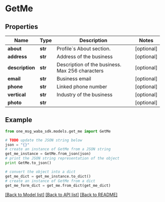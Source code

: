 # GetMe


## Properties
Name | Type | Description | Notes
------------ | ------------- | ------------- | -------------
**about** | **str** | Profile&#x60;s About section. | [optional] 
**address** | **str** | Address of the business | [optional] 
**description** | **str** | Description of the business. Max 256 characters | [optional] 
**email** | **str** | Business email | [optional] 
**phone** | **str** | Linked phone number | [optional] 
**vertical** | **str** | Industry of the business | [optional] 
**photo** | **str** |  | [optional] 

## Example

```python
from one_msg_waba_sdk.models.get_me import GetMe

# TODO update the JSON string below
json = "{}"
# create an instance of GetMe from a JSON string
get_me_instance = GetMe.from_json(json)
# print the JSON string representation of the object
print GetMe.to_json()

# convert the object into a dict
get_me_dict = get_me_instance.to_dict()
# create an instance of GetMe from a dict
get_me_form_dict = get_me.from_dict(get_me_dict)
```
[[Back to Model list]](../README.md#documentation-for-models) [[Back to API list]](../README.md#documentation-for-api-endpoints) [[Back to README]](../README.md)


